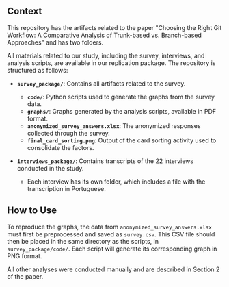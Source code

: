 ## Context

This repository has the artifacts related to the paper "Choosing the Right Git Workflow: A Comparative Analysis of Trunk-based vs. Branch-based Approaches" and has two folders. 

All materials related to our study, including the survey, interviews, and analysis scripts, are available in our replication package. The repository is structured as follows:

- **`survey_package/`**: Contains all artifacts related to the survey.
  - **`code/`**: Python scripts used to generate the graphs from the survey data.
  - **`graphs/`**: Graphs generated by the analysis scripts, available in PDF format.
  - **`anonymized_survey_answers.xlsx`**: The anonymized responses collected through the survey.
  - **`final_card_sorting.png`**: Output of the card sorting activity used to consolidate the factors.

- **`interviews_package/`**: Contains transcripts of the 22 interviews conducted in the study.
  - Each interview has its own folder, which includes a file with the transcription in Portuguese.


## How to Use

To reproduce the graphs, the data from `anonymized_survey_answers.xlsx` must first be preprocessed and saved as `survey.csv`. This CSV file should then be placed in the same directory as the scripts, in `survey_package/code/`. 
Each script will generate its corresponding graph in PNG format.

All other analyses were conducted manually and are described in Section 2 of the paper.
